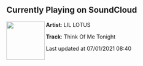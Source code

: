 ## Currently Playing on SoundCloud

[<img align="left" width="100" src="https://i1.sndcdn.com/artworks-BWHCgiROfo3S-0-t500x500.png">](https://soundcloud.com/lilxlotus/think-of-me-tonight)

**Artist**: LIL LOTUS 

**Track**: Think Of Me Tonight

Last updated at 07/01/2021 08:40
